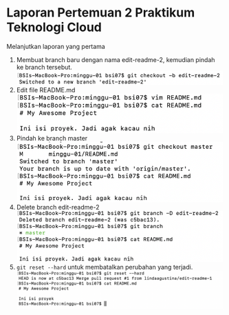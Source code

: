 # Laporan Pertemuan 2 Praktikum Teknologi Cloud

Melanjutkan laporan yang pertama
1. Membuat branch baru dengan nama edit-readme-2, kemudian pindah ke branch tersebut.
![](../minggu-01/img/22.png)
2. Edit file README.md
![](../minggu-01/img/23.png)
3. Pindah ke branch master
![](../minggu-01/img/24.png)
4. Delete branch edit-readme-2
![](../minggu-01/img/25.png)
5. `git reset --hard` untuk membatalkan perubahan yang terjadi.
![](../minggu-01/img/26.png)
